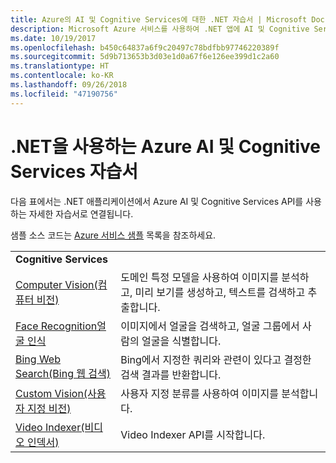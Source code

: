```yaml
---
title: Azure의 AI 및 Cognitive Services에 대한 .NET 자습서 | Microsoft Docs
description: Microsoft Azure 서비스를 사용하여 .NET 앱에 AI 및 Cognitive Services를 추가합니다.
ms.date: 10/19/2017
ms.openlocfilehash: b450c64837a6f9c20497c78bdfbb97746220389f
ms.sourcegitcommit: 5d9b713653b3d03e1d0a67f6e126ee399d1c2a60
ms.translationtype: HT
ms.contentlocale: ko-KR
ms.lasthandoff: 09/26/2018
ms.locfileid: "47190756"
---
```

# <a name="azure-ai-and-cognitive-service-tutorials-using-net"></a>.NET을 사용하는 Azure AI 및 Cognitive Services 자습서

다음 표에서는 .NET 애플리케이션에서 Azure AI 및 Cognitive Services API를 사용하는 자세한 자습서로 연결됩니다. 

샘플 소스 코드는 [Azure 서비스 샘플](https://azure.microsoft.com/resources/samples/?platform=dotnet) 목록을 참조하세요.

| | |
|---|---|
| **Cognitive Services**| |
| [Computer Vision(컴퓨터 비전)][1] | 도메인 특정 모델을 사용하여 이미지를 분석하고, 미리 보기를 생성하고, 텍스트를 검색하고 추출합니다. | 
| [Face Recognition얼굴 인식][2] | 이미지에서 얼굴을 검색하고, 얼굴 그룹에서 사람의 얼굴을 식별합니다. | 
| [Bing Web Search(Bing 웹 검색)][3]| Bing에서 지정한 쿼리와 관련이 있다고 결정한 검색 결과를 반환합니다. |
| [Custom Vision(사용자 지정 비전)][4] | 사용자 지정 분류를 사용하여 이미지를 분석합니다. |
| [Video Indexer(비디오 인덱서)][5] | Video Indexer API를 시작합니다.|

[1]: /azure/cognitive-services/computer-vision/tutorials/csharptutorial
[2]: /azure/cognitive-services/face/tutorials/faceapiincsharptutorial
[3]: /azure/cognitive-services/bing-web-search/csharp-ranking-tutorial
[4]: /azure/cognitive-services/custom-vision-service/csharp-tutorial
[5]: /azure/cognitive-services/video-indexer/video-indexer-use-apis

